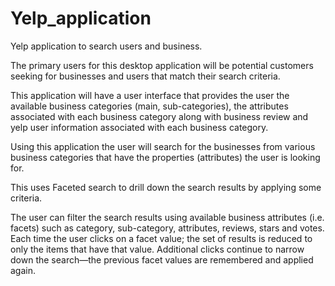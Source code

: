 # Yelp_application
Yelp application to search users and business.

The primary users for this desktop application will be potential customers seeking for businesses and users that match their search criteria.

This application will have a user interface that provides the user the available business categories (main, sub-categories), the attributes associated with each business category along with business review and yelp user information associated with each business category.

Using this application the user will search for the businesses from various business categories that have the properties (attributes) the user is looking for.

This uses Faceted search to drill down the search results by applying some criteria.

The user can filter the search results using available business attributes (i.e. facets) such as category, sub-category, attributes, reviews, stars and votes. Each time the user clicks on a facet value; the set of results is reduced to only the items that have that value. Additional clicks continue to narrow down the search—the previous facet values are remembered and applied again.

